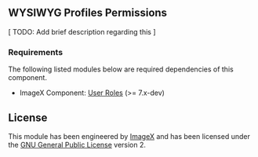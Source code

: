 ## WYSIWYG Profiles Permissions

[ TODO: Add brief description regarding this ]

### Requirements

The following listed modules below are required dependencies of this component.

* ImageX Component: [User Roles](http://github.com/imagex/imagex_user_roles) (>= 7.x-dev)

## License

This module has been engineered by [ImageX](http://www.imagexmedia.com) and has been licensed under the [GNU General Public License](http://www.gnu.org/licenses/gpl-2.0.html) version 2.
